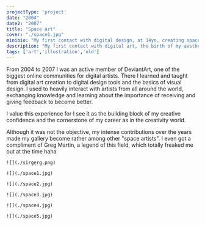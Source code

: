 ```yaml
---
projectType: 'project'
date: "2004"
date2: "2007"
title: "Space Art"
cover: "./space1.jpg"
minibio: "My first contact with digital design, at 14yo, creating space art wallpapers."
description: "My first contact with digital art, the birth of my aesthetic self. Making space wallpapers got me started with digital design tools and with a vibrant community of online artists and designers called DeviantArt."
tags: ['art','illustration','old']
---
```


From 2004 to 2007 I was an active member of DeviantArt, one of the biggest online communities for digital artists. There I learned and taught from digital art creation to digital design tools and the basics of visual design. I used to heavily interact with artists from all around the world, exchanging knowledge and learning about the importance of receiving and giving feedback to become better.

I value this experience for I see it as the building block of my creative confidence and the cornerstone of my career as in the creativity world.

Although it was not the objective, my intense contributions over the years made my gallery become rather among other "space artists". I even got a compliment of Greg Martin, a legend of this field, which totally freaked me out at the time haha

```grid|1
![](./sirgerg.png)
``` 
<!--  
<results-banner
    data='{
        "pageviews": "32,000+",
        "comments made": "4,263",
        "experience": "3 years"
    }'>
</results-banner> -->

```grid|1
![](./space1.jpg)
``` 

```grid|1
![](./space2.jpg)
```

```grid|1
![](./space3.jpg)
```

```grid|1
![](./space4.jpg) 
```

```grid|1
![](./space5.jpg)
```